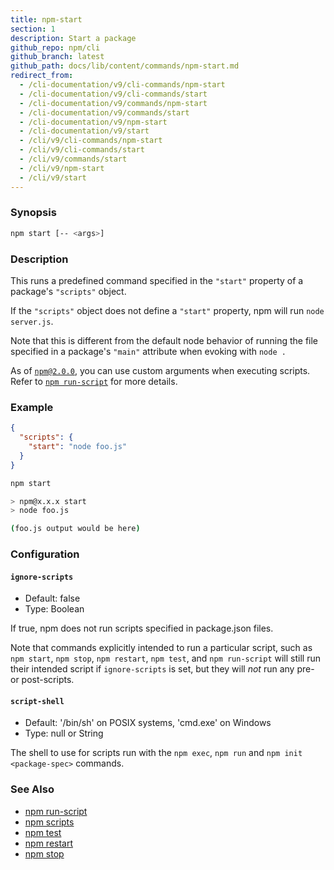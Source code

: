 ```yaml
---
title: npm-start
section: 1
description: Start a package
github_repo: npm/cli
github_branch: latest
github_path: docs/lib/content/commands/npm-start.md
redirect_from:
  - /cli-documentation/v9/cli-commands/npm-start
  - /cli-documentation/v9/cli-commands/start
  - /cli-documentation/v9/commands/npm-start
  - /cli-documentation/v9/commands/start
  - /cli-documentation/v9/npm-start
  - /cli-documentation/v9/start
  - /cli/v9/cli-commands/npm-start
  - /cli/v9/cli-commands/start
  - /cli/v9/commands/start
  - /cli/v9/npm-start
  - /cli/v9/start
---
```


### Synopsis

```bash
npm start [-- <args>]
```

### Description

This runs a predefined command specified in the `"start"` property of
a package's `"scripts"` object.

If the `"scripts"` object does not define a  `"start"` property, npm
will run `node server.js`.

Note that this is different from the default node behavior of running
the file specified in a package's `"main"` attribute when evoking with
`node .`

As of [`npm@2.0.0`](https://blog.npmjs.org/post/98131109725/npm-2-0-0), you can
use custom arguments when executing scripts. Refer to [`npm run-script`](/cli/v9/commands/npm-run-script) for more details.

### Example

```json
{
  "scripts": {
    "start": "node foo.js"
  }
}
```

```bash
npm start

> npm@x.x.x start
> node foo.js

(foo.js output would be here)

```

### Configuration

#### `ignore-scripts`

* Default: false
* Type: Boolean

If true, npm does not run scripts specified in package.json files.

Note that commands explicitly intended to run a particular script, such as
`npm start`, `npm stop`, `npm restart`, `npm test`, and `npm run-script`
will still run their intended script if `ignore-scripts` is set, but they
will *not* run any pre- or post-scripts.

#### `script-shell`

* Default: '/bin/sh' on POSIX systems, 'cmd.exe' on Windows
* Type: null or String

The shell to use for scripts run with the `npm exec`, `npm run` and `npm
init <package-spec>` commands.

### See Also

* [npm run-script](/cli/v9/commands/npm-run-script)
* [npm scripts](/cli/v9/using-npm/scripts)
* [npm test](/cli/v9/commands/npm-test)
* [npm restart](/cli/v9/commands/npm-restart)
* [npm stop](/cli/v9/commands/npm-stop)
